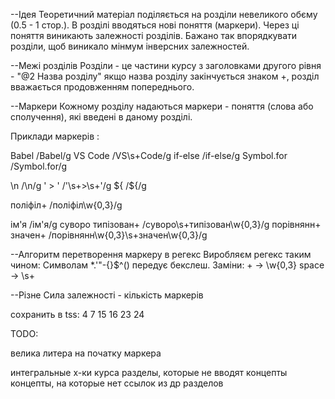 ﻿--Ідея
Теоретичний матеріал поділяється на розділи невеликого обєму (0.5 - 1 стор.).
В розділі вводяться нові поняття (маркери).
Через ці поняття виникають залежності розділів.
Бажано так впорядкувати розділи, щоб виникало мінмум інверсних залежностей.

--Межі розділів
Розділи - це частини курсу з заголовками другого рівня - "@2 Назва розділу"
якщо назва розділу закінчується знаком +, розділ вважається продовженням попереднього.

--Маркери
Кожному розділу надаються маркери - поняття (слова або сполучення), які введені в даному розділі.

Приклади маркерів :

Babel           /Babel/g
VS Code         /VS\s+Code/g
if-else         /if\-else/g
Symbol.for      /Symbol\.for/g

\n             /\\n/g
' > '          /\'\s+>\s+\'/g
${             /\$\{/g

  
поліфіл+              /поліфіл\w{0,3}/g

iм'я                  /iм\'я/g
cуворо типізован+    /cуворо\s+типізован\w{0,3}/g
порівнянн+ значен+  /порівнянн\w{0,3}\s+значен\w{0,3}/g



--Алгоритм перетворення маркеру в регекс
Виробляєм регекс таким чином:
	Символам   *.'\"-{}$^()  передує бекслеш.
	Заміни: 
	   +   -> \w{0,3}
   	space -> \s+
	


--Різне
Сила залежності - кількість маркерів



 

соxранить в tss:  4  7  15  16  23  24

 TODO:

 велика литера на початку маркера 


 интегральные х-ки курса
разделы, которые не вводят концепты
концепты, на которые нет ссылок из др разделов

